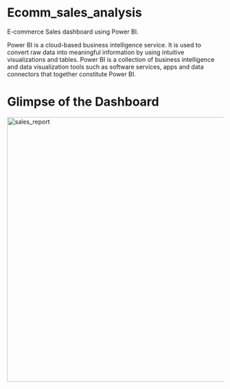 # Ecomm_sales_analysis
E-commerce Sales dashboard using Power BI.

Power BI is a cloud-based business intelligence service. It is used to convert raw data into meaningful information by using intuitive visualizations and tables. Power BI is a collection of business intelligence and data visualization tools such as software services, apps and data connectors that together constitute Power BI.
# Glimpse of the Dashboard
<img width="617" alt="sales_report" src="https://github.com/24ankitakumari/Ecomm_sales_analysis/assets/147532998/18541da6-f212-47b5-abad-4aa43492f555">

